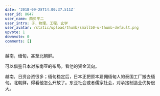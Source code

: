```yaml
---
date: '2018-09-28T14:00:37.511Z'
user_id: 8647
user_name: 西贝平二
user_intro: 于，物理，工程，玄学
user_avatar: /static/upload/thumb/small50-u-thumb-default.png
upvote: 1
downvote: 0
comments: []
---
```


越南，缅甸，甚至北朝鲜。

可以借鉴日本对东南亚的布局，看他的资金流向。

越南，日资台资很多；缅甸稳定后，日本正把原本雇佣缅甸人的泰国工厂搬去缅甸。北朝鲜，得看他怎么开放了。东亚社会或者儒家社会，对承接制造业优势很大。
